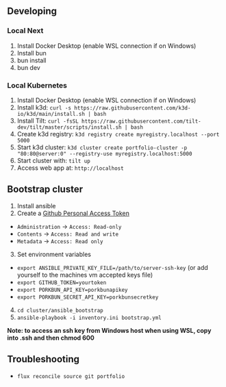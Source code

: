 ## Developing
### Local Next
1. Install Docker Desktop (enable WSL connection if on Windows)
2. Install bun
3. bun install
4. bun dev

### Local Kubernetes
1. Install Docker Desktop (enable WSL connection if on Windows)
2. Install k3d: `curl -s https://raw.githubusercontent.com/k3d-io/k3d/main/install.sh | bash`
3. Install Tilt: `curl -fsSL https://raw.githubusercontent.com/tilt-dev/tilt/master/scripts/install.sh | bash`
4. Create k3d registry: `k3d registry create myregistry.localhost --port 5000`
5. Start k3d cluster: `k3d cluster create portfolio-cluster -p "80:80@server:0" --registry-use myregistry.localhost:5000`
6. Start cluster with: `tilt up`
7. Access web app at: `http://localhost`

## Bootstrap cluster
1. Install ansible
2. Create a [Github Personal Access Token](https://github.com/settings/personal-access-tokens)
- `Administration` -> `Access: Read-only`
- `Contents` -> `Access: Read and write`
- `Metadata` -> `Access: Read only`
3. Set environment variables
- `export ANSIBLE_PRIVATE_KEY_FILE=/path/to/server-ssh-key` (or add yourself to the machines vm accepted keys file)
- `export GITHUB_TOKEN=yourtoken`
- `export PORKBUN_API_KEY=porkbunapikey`
- `export PORKBUN_SECRET_API_KEY=porkbunsecretkey`
4. `cd cluster/ansible_bootstrap`
5. `ansible-playbook -i inventory.ini bootstrap.yml`

**Note: to access an ssh key from Windows host when using WSL, copy into .ssh and then chmod 600**

## Troubleshooting
- `flux reconcile source git portfolio`
